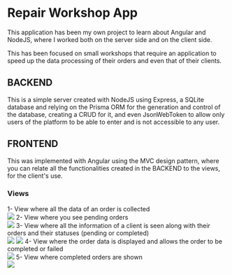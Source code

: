 <h1>Repair Workshop App</h1>
This application has been my own project to learn about Angular and NodeJS, where I worked both on the server side and on the client side.

This has been focused on small workshops that require an application to speed up the data processing of their orders and even that of their clients.

<h2>BACKEND</h2>
This is a simple server created with NodeJS using Express, a SQLite database and relying on the Prisma ORM for the generation and control of the database, creating a CRUD for it, and even JsonWebToken to allow only users of the platform to be able to enter and is not accessible to any user.

<h2>FRONTEND</h2>
This was implemented with Angular using the MVC design pattern, where you can relate all the functionalities created in the BACKEND to the views, for the client's use.

<h3>Views</h3>
1- View where all the data of an order is collected<br>
<img src ="https://github.com/AleSGXRD/Repair-Workshop-App/images/1.jpg">
2- View where you see pending orders<br>
<img src ="https://github.com/AleSGXRD/Repair-Workshop-App/images/2.jpg">
3- View where all the information of a client is seen along with their orders and their statuses (pending or completed)<br>
<img src ="https://github.com/AleSGXRD/Repair-Workshop-App/images/3.jpg">
<img src ="https://github.com/AleSGXRD/Repair-Workshop-App/images/4.jpg">
4- View where the order data is displayed and allows the order to be completed or failed<br>
<img src ="https://github.com/AleSGXRD/Repair-Workshop-App/images/5.jpg">
5- View where completed orders are shown<br>
<img src ="https://github.com/AleSGXRD/Repair-Workshop-App/images/6.jpg">
